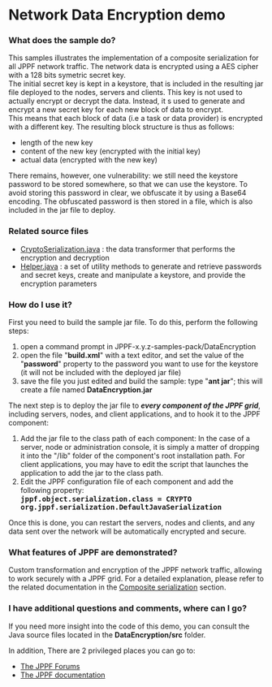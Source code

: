 # Network Data Encryption demo

<h3>What does the sample do?</h3>
This samples illustrates the implementation of a composite serialization for all JPPF network traffic.
The network data is encrypted using a AES cipher with a 128 bits symetric secret key.<br/>
The initial secret key is kept in a keystore, that is included in the resulting jar file deployed to the nodes, servers and clients.
This key is not used to actually encrypt or decrypt the data. Instead, it s used to generate and encrypt a new secret key for each new block of data to encrypt.<br/>
This means that each block of data (i.e a task or data provider) is encrypted with a different key. The resulting block structure is thus as follows:
<ul class="samplesList">
  <li>length of the new key</li>
  <li>content of the new key (encrypted with the initial key)</li>
  <li>actual data (encrypted with the new key)</li>
</ul>

There remains, however, one vulnerability: we still need the keystore password to be stored somewhere, so that we can use the keystore.
To avoid storing this password in clear, we obfuscate it by using a Base64 encoding.
The obfuscated password is then stored in a file, which is also included in the jar file to deploy.

<h3>Related source files</h3>
<ul class="samplesList">
  <li><a href="src/org/jppf/example/dataencryption/CryptoSerialization.java">CryptoSerialization.java</a> : the data transformer that performs the encryption and decryption</li>
  <li><a href="src/org/jppf/example/dataencryption/helper/Helper.java">Helper.java</a> : a set of utility methods to generate and retrieve passwords and secret keys, create and manipulate a keystore, and provide the encryption parameters</li>
</ul>

<h3>How do I use it?</h3>
First you need to build the sample jar file. To do this, perform the following steps:
<ol class="samplesList">
  <li>open a command prompt in JPPF-x.y.z-samples-pack/DataEncryption</li>
  <li>open the file &quot;<b>build.xml</b>&quot; with a text editor, and set the value of the &quot;<b>password</b>&quot; property to the password you want to use for the keystore (it will not be included with the deployed jar file)</li>
  <li>save the file you just edited and build the sample: type &quot;<b>ant jar</b>&quot;; this will create a file named <b>DataEncryption.jar</b></li>
</ol>
The next step is to deploy the jar file to <b><i>every component of the JPPF grid</i></b>, including servers, nodes, and client applications, and to hook it to the JPPF component:
<ol class="samplesList">
  <li>Add the jar file to the class path of each component: In the case of a server, node or administration console, it is simply a matter of dropping it into the "/lib" folder of the component's root installation path.
    For client applications, you may have to edit the script that launches the application to add the jar to the class path.</li>
  <li>Edit the JPPF configuration file of each component and add the following property:<br>
    <b><code style="font-size: 1em">jppf.object.serialization.class = CRYPTO org.jppf.serialization.DefaultJavaSerialization</code></b></li>
</ol>
Once this is done, you can restart the servers, nodes and clients, and any data sent over the network will be automatically encrypted and secure.

<h3>What features of JPPF are demonstrated?</h3>
Custom transformation and encryption of the JPPF network traffic, allowing to work securely with a JPPF grid.
For a detailed explanation, please refer to the related documentation in the
<a href="https://www.jppf.org/doc/6.3/index.php?title=Composite_serialization">Composite serialization</a> section.

<h3>I have additional questions and comments, where can I go?</h3>
<p>If you need more insight into the code of this demo, you can consult the Java source files located in the <b>DataEncryption/src</b> folder.
<p>In addition, There are 2 privileged places you can go to:
<ul class="samplesList">
  <li><a href="https://www.jppf.org/forums">The JPPF Forums</a></li>
  <li><a href="https://www.jppf.org/doc/6.2">The JPPF documentation</a></li>
</ul>

